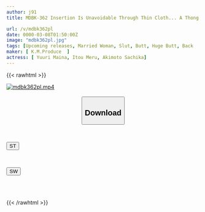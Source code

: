 ```yaml
---
author: j91
title: MDBK-362 Insertion Is Unavoidable Through Thin Cloth... A Thong Delivery Health Service With Only Real Married Women

url: /v/mdbk362pl
date: 0000-03-08T01:50:00Z
image: "mdbk362pl.jpg"
tags: [Upcoming releases, Married Woman, Slut, Butt, Huge Butt, Back	]
maker: [ K.M.Produce  ]
actress: [ Yuuri Maina, Itou Meru, Akimoto Sachika]
---
```



{{< rawhtml >}}

<div class="video" data-videoid="pending_link_2.html">
    <a href="javascript:;">
        <img src="/v/mdbk362pl/mdbk362pl.jpg" width="WIDTH" height="HEIGHT" alt="mdbk362pl.mp4" loading="lazy">
    </a>
</div>

<script type="text/javascript" src="https://j91.asia/asset/on-demand-pend.js"></script>

<br>
  <link rel="stylesheet" href="https://j91.asia/asset/bs5.css">
  
  <center>
  <button class="btn btn-primary" type="button" data-bs-toggle="collapse" data-bs-target=".multi-collapse" aria-expanded="false" aria-controls="multiCollapseExample1 multiCollapseExample2"><h2>Download</h2></button></center>
</p>
<div class="row">
  <div class="col">
    <div class="collapse multi-collapse" id="multiCollapseExample1">
      <div class="card card-body">
	      	      <br>
<div class="buttons">  
<p><a href="https://j91.asia/pending_link_2.html" target="_blank"><button class="btn-hover color-3"><i class="fa fa-download"></i> ST</button></a></p></div>
    </div>
  </div>
</div>
  <div class="col">
    <div class="collapse multi-collapse" id="multiCollapseExample2">
      <div class="card card-body">
	      <br>
<div class="buttons">
<p><a href="https://j91.asia/pending_link_2.html" target="_blank"><button class="btn-hover color-2"><i class="fa fa-download"></i> SW</button></a></p></div>
<br><br>
      </div>
    </div>
  </div>
</div>

{{< /rawhtml >}}